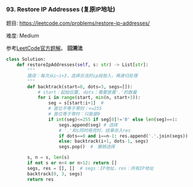 ### 93. Restore IP Addresses (复原IP地址)

题目:
<https://leetcode.com/problems/restore-ip-addresses/>


难度:   Medium

参考[LeetCode官方题解](https://leetcode-cn.com/problems/restore-ip-addresses/solution/fu-yuan-ipdi-zhi-by-leetcode/)。
**回溯法**


```python
class Solution:
    def restoreIpAddresses(self, s: str) -> List[str]:
        """
        路径：每次从i~i+3，选择合法的ip段放入，再递归处理
        """
        def backtrack(start=0, dots=3, segs=[]):
            # start：起始位置, dots：需要放置'.'的数量
            for i in range(start, min(n, start+3)):
                seg = s[start:i+1]  # 
                # 首位不等于零时：<=255
                # 首位等于零时：只能是0
                if int(seg)<=255 if seg[0]!='0' else len(seg)==1:
                    segs.append(seg) # 选择
                    # '.'和s同时用完时，结果存入res
                    if dots==0 and i==n-1: res.append('.'.join(segs))  
                    else: backtrack(i+1, dots-1, segs)  
                    segs.pop()  #　撤销选择

        s, n = s, len(s)
        if not s or n<4 or n>12: return []
        segs, res = [], []  # segs：IP地址，res：所有IP地址
        backtrack(0, 3, segs)
        return res
```